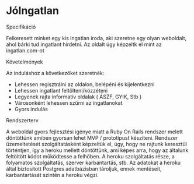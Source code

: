 # JóIngatlan

Specifikáció

Felkeresett minket egy kis ingatlan iroda, aki szeretne egy olyan weboldalt, ahol bárki tud ingatlant hírdetni.
Az oldalt úgy képzeltk el mint az ingatlan.com-ot

Követelmények

Az induláshoz a következőket szeretnék:
* Lehessen regisztrálni az oldalon, belépéni és kijelentkezni
* Lehessen ingatlant feltölteni/közzéteni
* Legyenek rajta informatív oldalak ( ÁSZF, GYIK, Stb )
* Városonként lehessen szűrni az ingatlanokat
* Gyors indulás

Rendszerterv

A weboldal gyors fejlesztési igénye miatt a Ruby On Rails rendszer melett döntöttünk
amiben gyorsan lehet MVP / prototípust készíteni.
Rendszer üzemeltetését szolgáltatásként képzeltük el, úgy, hogy ne rajtunk keresztül történtjen,
 így a heroku mellett döntöttünk, ami képes arra, hogy az általunk feltöltött kódot működtesse a felhőben.
 A heroku szolgáltatás része, a folyamatos szolgáltatás, szerver karbantartás, stb.
 Az adatokat a heroku által biztosított Postgres adatbázisban tároljuk, ennek mentéseit, karbantartását szintén a heroku végzi.
 
